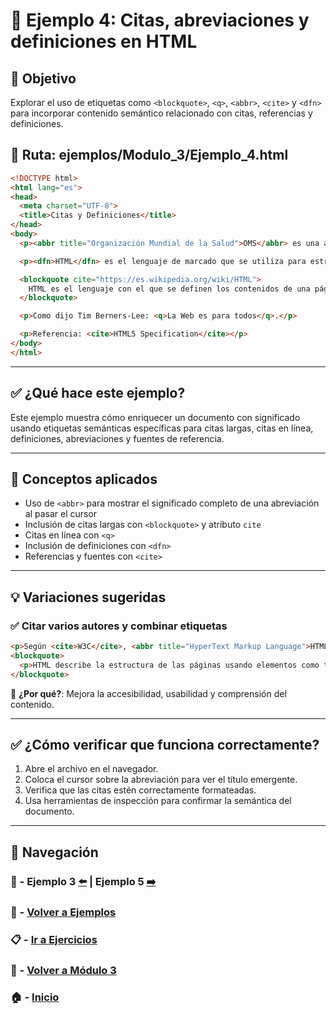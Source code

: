# 🧪 Ejemplo 4: Citas, abreviaciones y definiciones en HTML

## 🎯 Objetivo
Explorar el uso de etiquetas como `<blockquote>`, `<q>`, `<abbr>`, `<cite>` y `<dfn>` para incorporar contenido semántico relacionado con citas, referencias y definiciones.

## 📁 Ruta: ejemplos/Modulo_3/Ejemplo_4.html

```html
<!DOCTYPE html>
<html lang="es">
<head>
  <meta charset="UTF-8">
  <title>Citas y Definiciones</title>
</head>
<body>
  <p><abbr title="Organización Mundial de la Salud">OMS</abbr> es una agencia de las Naciones Unidas especializada en gestionar políticas de prevención, promoción e intervención en salud a nivel mundial.</p>

  <p><dfn>HTML</dfn> es el lenguaje de marcado que se utiliza para estructurar páginas web.</p>

  <blockquote cite="https://es.wikipedia.org/wiki/HTML">
    HTML es el lenguaje con el que se definen los contenidos de una página web.
  </blockquote>

  <p>Como dijo Tim Berners-Lee: <q>La Web es para todos</q>.</p>

  <p>Referencia: <cite>HTML5 Specification</cite></p>
</body>
</html>
```

---

## ✅ ¿Qué hace este ejemplo?

Este ejemplo muestra cómo enriquecer un documento con significado usando etiquetas semánticas específicas para citas largas, citas en línea, definiciones, abreviaciones y fuentes de referencia.

---

## 🧠 Conceptos aplicados

- Uso de `<abbr>` para mostrar el significado completo de una abreviación al pasar el cursor
- Inclusión de citas largas con `<blockquote>` y atributo `cite`
- Citas en línea con `<q>`
- Inclusión de definiciones con `<dfn>`
- Referencias y fuentes con `<cite>`

---

## 💡 Variaciones sugeridas

### ✅ Citar varios autores y combinar etiquetas

```html
<p>Según <cite>W3C</cite>, <abbr title="HyperText Markup Language">HTML</abbr> es fundamental para la Web.</p>
<blockquote>
  <p>HTML describe la estructura de las páginas usando elementos como títulos, párrafos y listas.</p>
</blockquote>
```
📌 **¿Por qué?**: Mejora la accesibilidad, usabilidad y comprensión del contenido.

---

## ✅ ¿Cómo verificar que funciona correctamente?

1. Abre el archivo en el navegador.
2. Coloca el cursor sobre la abreviación para ver el título emergente.
3. Verifica que las citas estén correctamente formateadas.
4. Usa herramientas de inspección para confirmar la semántica del documento.

---

## 🔁 Navegación

### 🧪 - Ejemplo 3 [⬅️](./Ejemplo_3.md) | Ejemplo 5 [➡️](./Ejemplo_5.md)

### 🧪 - [Volver a Ejemplos](../README.md)

### 📋 - [Ir a Ejercicios](../../Ejercicios/README.md)

### 📘 - [Volver a Módulo 3](../../Modulo_3.md)

### 🏠 - [Inicio](../../../README.md)

